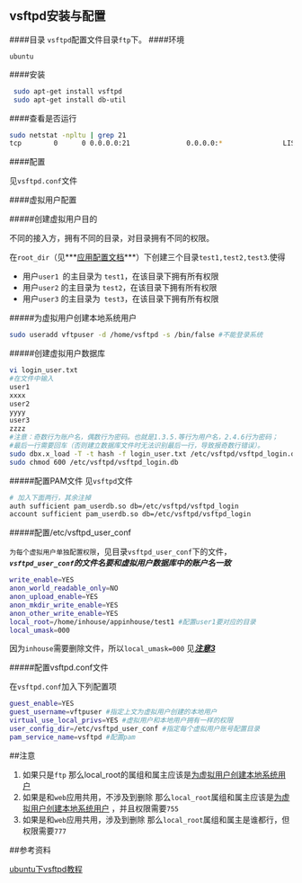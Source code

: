 ## vsftpd安装与配置

####目录
`vsftpd`配置文件目录`ftp`下。
####环境

`ubuntu`

####安装

```bash
 sudo apt-get install vsftpd
 sudo apt-get install db-util
```
####查看是否运行

```bash
sudo netstat -npltu | grep 21
tcp        0      0 0.0.0.0:21              0.0.0.0:*               LISTEN      15601/vsftpd    
```
####配置

见`vsftpd.conf`文件

####虚拟用户配置

#####创建虚拟用户目的

不同的接入方，拥有不同的目录，对目录拥有不同的权限。

在`root_dir`（见***[应用配置文档](conf.md)***）下创建三个目录`test1,test2,test3`.使得
- 用户`user1 `的主目录为 `test1`，在该目录下拥有所有权限
- 用户`user2` 的主目录为 `test2`，在该目录下拥有所有权限
- 用户`user3` 的主目录为` test3`，在该目录下拥有所有权限

#####为虚拟用户创建本地系统用户

```bash
sudo useradd vftpuser -d /home/vsftpd -s /bin/false #不能登录系统
```

#####创建虚拟用户数据库

```bash
vi login_user.txt 
#在文件中输入
user1
xxxx
user2
yyyy
user3
zzzz
#注意：奇数行为账户名，偶数行为密码。也就是1.3.5.等行为用户名，2.4.6行为密码；
#最后一行需要回车（否则建立数据库文件时无法识别最后一行，导致报奇数行错误）。
sudo dbx.x_load -T -t hash -f login_user.txt /etc/vsftpd/vsftpd_login.db
sudo chmod 600 /etc/vsftpd/vsftpd_login.db
```

#####配置PAM文件
见`vsftpd`文件
```bash
# 加入下面两行，其余注掉
auth sufficient pam_userdb.so db=/etc/vsftpd/vsftpd_login
account sufficient pam_userdb.so db=/etc/vsftpd/vsftpd_login

```
#####配置/etc/vsftpd_user_conf

`为每个虚拟用户单独配置权限`，见目录`vsftpd_user_conf`下的文件，***`vsftpd_user_conf`的文件名要和虚拟用户数据库中的账户名一致***

```bash
write_enable=YES
anon_world_readable_only=NO
anon_upload_enable=YES
anon_mkdir_write_enable=YES
anon_other_write_enable=YES
local_root=/home/inhouse/appinhouse/test1 #配置user1要对应的目录
local_umask=000 
```
因为`inhouse`需要删除文件，所以`local_umask=000`  见[***注意3***](#注意)

#####配置vsftpd.conf文件

在`vsftpd.conf`加入下列配置项

```bash
guest_enable=YES 
guest_username=vftpuser #指定上文为虚拟用户创建的本地用户
virtual_use_local_privs=YES #虚拟用户和本地用户拥有一样的权限
user_config_dir=/etc/vsftpd_user_conf #指定每个虚拟用户账号配置目录
pam_service_name=vsftpd #配置pam
```

##注意

1. 如果只是`ftp` 那么local_root的属组和属主应该是[为虚拟用户创建本地系统用户](#为虚拟用户创建本地系统用户)
2. 如果是和`web`应用共用，不涉及到删除 那么`local_root`属组和属主应该是[为虚拟用户创建本地系统用户](#为虚拟用户创建本地系统用户) ，并且权限需要`755`
3. 如果是和`web`应用共用，涉及到删除 那么`local_root`属组和属主是谁都行，但权限需要`777`

##参考资料

[ubuntu下vsftpd教程](http://wiki.ubuntu.org.cn/Vsftpd)

